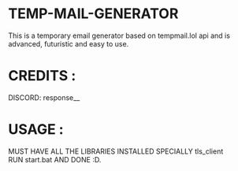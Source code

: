 # TEMP-MAIL-GENERATOR
This is a temporary email generator based on tempmail.lol api and is advanced, futuristic and easy to use.
# CREDITS :<br>
DISCORD: response__<br>
# USAGE :<br>
MUST HAVE ALL THE LIBRARIES INSTALLED SPECIALLY tls_client <br>
RUN start.bat AND DONE :D.
